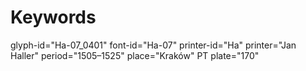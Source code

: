 # Keywords
glyph-id="Ha-07_0401"
font-id="Ha-07"
printer-id="Ha"
printer="Jan Haller"
period="1505–1525"
place="Kraków"
PT plate="170"
